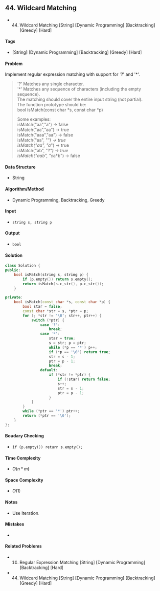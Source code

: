 ## 44. Wildcard Matching
- 44. Wildcard Matching [String] [Dynamic Programming] [Backtracking] [Greedy] [Hard]

#### Tags
- [String] [Dynamic Programming] [Backtracking] [Greedy] [Hard]

#### Problem
Implement regular expression matching with support for '?' and '*'.
> '?' Matches any single character.  
> '*' Matches any sequence of characters (including the empty sequence).   
> The matching should cover the entire input string (not partial).  
>  The function prototype should be:  
>  bool isMatch(const char *s, const char *p)  
> 
> Some examples:  
> isMatch("aa","a") → false  
> isMatch("aa","aa") → true  
> isMatch("aaa","aa") → false  
> isMatch("aa", "*") → true  
> isMatch("aa", "a*") → true  
> isMatch("ab", "?*") → true  
> isMatch("aab", "c*a*b") → false

#### Data Structure
- String

#### Algorithm/Method
- Dynamic Programming, Backtracking, Greedy

#### Input
- `string s, string p`

#### Output
- `bool`

#### Solution
``` C++
class Solution {
public:
    bool isMatch(string s, string p) {
        if (p.empty()) return s.empty();
        return isMatch(s.c_str(), p.c_str());
    }
    
private:
    bool isMatch(const char *s, const char *p) {
        bool star = false;
        const char *str = s, *ptr = p;
        for (; *str != '\0'; str++, ptr++) {
            switch (*ptr) {
                case '?':
                    break;
                case '*':
                    star = true;
                    s = str; p = ptr;
                    while (*p == '*') p++;
                    if (*p == '\0') return true;
                    str = s - 1;
                    ptr = p - 1;
                    break;
                default:
                    if (*str != *ptr) {
                        if (!star) return false;
                        s++;
                        str = s - 1;
                        ptr = p - 1;
                    }
            }
        }
        while (*ptr == '*') ptr++;
        return (*ptr == '\0');
    }
};
```

#### Boudary Checking
- `if (p.empty()) return s.empty();`

#### Time Complexity
- $O(n*m)$

#### Space Complexity
- $O(1)$

#### Notes
- Use Iteration.

#### Mistakes
- 

#### Related Problems
- 10. Regular Expression Matching [String] [Dynamic Programming] [Backtracking] [Hard]
- 44. Wildcard Matching [String] [Dynamic Programming] [Backtracking] [Greedy] [Hard]
